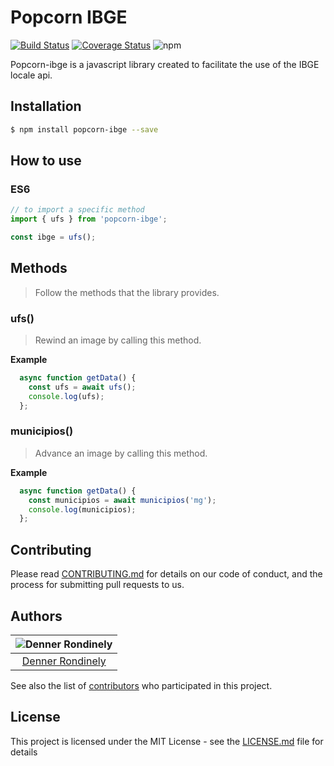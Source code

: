 # Popcorn IBGE
[![Build Status](https://travis-ci.com/Popcorn-BR/popcorn-ibge.svg?branch=master)](https://travis-ci.com/Popcorn-BR/popcorn-ibge)
[![Coverage Status](https://coveralls.io/repos/github/dennerrondinely/popcorn-ibge/badge.svg?branch=master)](https://coveralls.io/github/dennerrondinely/popcorn-ibge?branch=master)
![npm](https://img.shields.io/npm/dy/popcorn-ibge)

Popcorn-ibge is a javascript library created to facilitate the use of the IBGE locale api.



## Installation

```sh
$ npm install popcorn-ibge --save
```

## How to use

### ES6

```js
// to import a specific method
import { ufs } from 'popcorn-ibge';

const ibge = ufs();

```
## Methods

> Follow the methods that the library provides.

### ufs()

> Rewind an image by calling this method.



**Example**

```js
  async function getData() {
    const ufs = await ufs();
    console.log(ufs);
  };
```

### municipios()

> Advance an image by calling this method.



**Example**

```js
  async function getData() {
    const municipios = await municipios('mg');
    console.log(municipios);
  };
```

## Contributing

Please read [CONTRIBUTING.md](CONTRIBUTING.md) for details on our code of conduct, and the process for submitting pull requests to us.


## Authors

| ![Denner Rondinely](https://avatars0.githubusercontent.com/u/14242874?s=460&v=4)|
|:---------------------:|
|  [Denner Rondinely](https://github.com/dennerrondinely/)   |

See also the list of [contributors](https://github.com/dennerrondinely/popcorn-slide/contributors) who participated in this project.

## License

This project is licensed under the MIT License - see the [LICENSE.md](LICENSE.md) file for details
